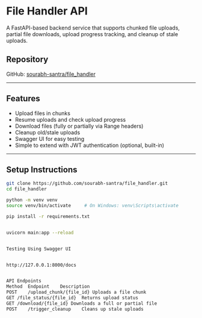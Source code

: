 # File Handler API

A FastAPI-based backend service that supports chunked file uploads, partial file downloads, upload progress tracking, and cleanup of stale uploads.

## Repository

GitHub: [sourabh-santra/file_handler](https://github.com/sourabh-santra/file_handler)

---

## Features

- Upload files in chunks
- Resume uploads and check upload progress
- Download files (fully or partially via Range headers)
- Cleanup old/stale uploads
- Swagger UI for easy testing
- Simple to extend with JWT authentication (optional, built-in)

---

## Setup Instructions


```bash
git clone https://github.com/sourabh-santra/file_handler.git
cd file_handler

python -m venv venv
source venv/bin/activate     # On Windows: venv\Scripts\activate

pip install -r requirements.txt


uvicorn main:app --reload


Testing Using Swagger UI 


http://127.0.0.1:8000/docs


API Endpoints
Method	Endpoint	Description
POST	/upload_chunk/{file_id}	Uploads a file chunk
GET	/file_status/{file_id}	Returns upload status
GET	/download/{file_id}	Downloads a full or partial file
POST	/trigger_cleanup	Cleans up stale uploads
